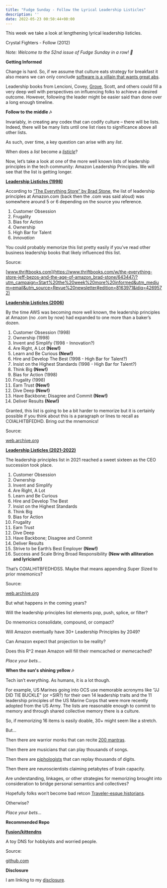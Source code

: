```yaml
---
title: "Fudge Sunday - Follow the Lyrical Leadership Listicles"
description: ''
date: 2022-05-23 00:50:44+00:00
---
```


This week we take a look at lengthening lyrical leadership listicles.

Crystal Fighters - Follow (2012)

*Note: Welcome to the 52nd issue of Fudge Sunday in a row! 🎉*

 **Getting Informed**

Change is hard. So, if we assume that culture eats strategy for breakfast it also means we can only conclude [software is a villain that wants great abs](https://fudge.org/archive/software-is-a-villian-that-wants-great-abs/?utm_campaign=Start%20the%20week%20more%20informed&utm_medium=email&utm_source=Revue%20newsletter).

Leadership books from Lencioni, Covey, [Grove](https://apenwarr.ca/log/20190926?utm_campaign=Start%20the%20week%20more%20informed&utm_medium=email&utm_source=Revue%20newsletter), Scott, and others could fill a very deep well with perspectives on influencing folks to achieve a desired outcome. However, following the leader might be easier said than done over a long enough timeline.

 **Follow to the middle 🎶**

Invariably, in creating any codex that can codify culture – there will be lists. Indeed, there will be many lists until one list rises to significance above all other lists.

As such, over time, a key question can arise with any *list*.

When does a *list* become a *[listicle](https://en.wikipedia.org/wiki/Listicle?utm_campaign=Start%20the%20week%20more%20informed&utm_medium=email&utm_source=Revue%20newsletter)*?

Now, let’s take a look at one of the more well known lists of leadership principles in the tech community: Amazon Leadership Principles. We will see that the list is getting longer.

**[Leadership Listicles (1998)](https://www.thriftbooks.com/w/the-everything-store-jeff-bezos-and-the-age-of-amazon_brad-stone/643447/?utm_campaign=Start%20the%20week%20more%20informed&utm_medium=email&utm_source=Revue%20newsletter#edition=8163971&idiq=4269572)**

According to [“The Everything Store” by Brad Stone](https://www.thriftbooks.com/w/the-everything-store-jeff-bezos-and-the-age-of-amazon_brad-stone/643447/?utm_campaign=Start%20the%20week%20more%20informed&utm_medium=email&utm_source=Revue%20newsletter#edition=8163971&idiq=4269572), the list of leadership principles at Amazon.com (back then the .com was said aloud) was somewhere around 5 or 6 depending on the source you reference.

1. Customer Obsession
2. Frugality
3. Bias for Action
4. Ownership
5. High Bar for Talent
6. *Innovation*

You could probably memorize this list pretty easily if you’ve read other business leadership books that likely influenced this list.

Source:

[www.thriftbooks.com](https://www.thriftbooks.com/w/the-everything-store-jeff-bezos-and-the-age-of-amazon_brad-stone/643447/?utm_campaign=Start%20the%20week%20more%20informed&utm_medium=email&utm_source=Revue%20newsletter#edition=8163971&idiq=4269572)

**[Leadership Listicles (2006)](https://web.archive.org/web/20160505054413/https://www.amazon.jobs/en/principles?utm_campaign=Start%20the%20week%20more%20informed&utm_medium=email&utm_source=Revue%20newsletter)**

By the time AWS was becoming more well known, the leadership principles at Amazon (no .com by now) had expanded to one more than a baker’s dozen.

1. Customer Obsession (1998)
2. Ownership (1998)
3. Invent and Simplify (1998 - Innovation?)
4. Are Right, A Lot **(New!)**
5. Learn and Be Curious **(New!)**
6. Hire and Develop The Best (1998 - High Bar for Talent?)
7. Insist on the Highest Standards (1998 - High Bar for Talent?)
8. Think Big **(New!)**
9. Bias for Action (1998)
10. Frugality (1998)
11. Earn Trust **(New!)**
12. Dive Deep **(New!)**
13. Have Backbone; Disagree and Commit **(New!)**
14. Deliver Results **(New!)**

Granted, this list is going to be a bit harder to memorize but it is certainly possible if you think about this is a paragraph or lines to recall as COIALHITBFEDHD. Bring out the mnemonics!

Source:

[web.archive.org](https://web.archive.org/web/20160505054413/https://www.amazon.jobs/en/principles?utm_campaign=Start%20the%20week%20more%20informed&utm_medium=email&utm_source=Revue%20newsletter)

**[Leadership Listicles (2021-2022)](https://web.archive.org/web/20210703180217/https://www.amazon.jobs/en/principles?utm_campaign=Start%20the%20week%20more%20informed&utm_medium=email&utm_source=Revue%20newsletter)**

The leadership principles list in 2021 reached a sweet sixteen as the CEO succession took place.

1. Customer Obsession
2. Ownership
3. Invent and Simplify
4. Are Right, A Lot
5. Learn and Be Curious
6. Hire and Develop The Best
7. Insist on the Highest Standards
8. Think Big
9. Bias for Action
10. Frugality
11. Earn Trust
12. Dive Deep
13. Have Backbone; Disagree and Commit
14. Deliver Results
15. Strive to be Earth’s Best Employer **(New!)**
16. Success and Scale Bring Broad Responsibility **(New with alliteration and lyricism!)**

That’s COIALHITBFEDHDSS. Maybe that means appending *S*uper *S*ized to prior mnemonics?

Source:

[web.archive.org](https://web.archive.org/web/20210703180217/https://www.amazon.jobs/en/principles?utm_campaign=Start%20the%20week%20more%20informed&utm_medium=email&utm_source=Revue%20newsletter)

But what happens in the coming years?

Will the leadership principles list elements pop, push, splice, or filter?

Do mnemonics consolidate, compound, or compact?

Will Amazon eventually have 30+ Leadership Principles by 2049?

Can Amazon expect that projection to be reality?

Does this R^2 mean Amazon will fill their memcached or *meme*cached?

*Place your bets…*

 **When the sun's shining yellow 🎶**

Tech isn’t everything. As humans, it is a lot though.

For example, US Marines going into OCS use memorable acronyms like “JJ DID TIE BUCKLE” (or +SIR?) for their own 14 leadership traits and the 11 leadership principles of the US Marine Corps that were more recently adopted from the US Army. The lists are reasonable enough to commit to memory and through shared collective memory there is a culture.

So, if memorizing 16 items is easily doable, 30+ might seem like a stretch.

But…

Then there are warrior monks that can recite [200 mantras](https://www.youtube.com/watch?utm_campaign=Start%20the%20week%20more%20informed&utm_medium=email&utm_source=Revue%20newsletter&v=Zbow21FKJS4).

Then there are musicians that can play thousands of songs.

Then there are [piphologists](https://en.wikipedia.org/wiki/Piphilology?utm_campaign=Start%20the%20week%20more%20informed&utm_medium=email&utm_source=Revue%20newsletter) that can replay thousands of digits.

Then there are neuroscientists claiming petabytes of brain capacity.

Are understanding, linkages, or other strategies for memorizing brought into consideration to bridge personal semantics and collectives?

Hopefully folks won’t become bad retcon [Traveler-esque historians](https://travelers.fandom.com/wiki/Historian?utm_campaign=Start%20the%20week%20more%20informed&utm_medium=email&utm_source=Revue%20newsletter).

Otherwise?

*Place your bets…*

 **Recommended Repo**

**[Fusion/kittendns](https://github.com/Fusion/kittendns?utm_campaign=Start%20the%20week%20more%20informed&utm_medium=email&utm_source=Revue%20newsletter)**

A toy DNS for hobbyists and worried people.

Source:

[github.com](https://github.com/Fusion/kittendns?utm_campaign=Start%20the%20week%20more%20informed&utm_medium=email&utm_source=Revue%20newsletter)

 **Disclosure**

I am linking to my [disclosure](https://jaycuthrell.com/disclosure/?utm_campaign=sunday.fudge.org&utm_medium=email&utm_source=Revue%20newsletter).